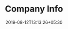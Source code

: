 ---
title: "Company Info"
date: 2019-08-12T13:13:26+05:30
type: "credit-report/resume/proprietorship"
layout: "company-info-error"

currentinfo: 'incomplete error'
currentpayment: ''
currentkyc: ''
currentreport: ''

loggedin: true
progressBar: true
---